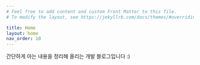 ```yaml
---
# Feel free to add content and custom Front Matter to this file.
# To modify the layout, see https://jekyllrb.com/docs/themes/#overriding-theme-defaults

title: Home
layout: home
nav_order: 10
---
```


간단하게 아는 내용을 정리해 올리는 개발 블로그입니다 :)
